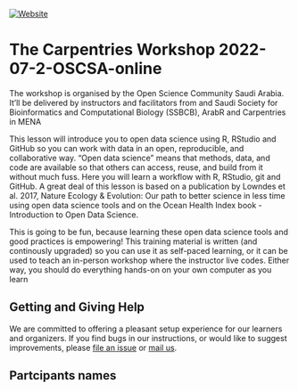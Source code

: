 [![Website](https://github.com/carpentries/workshop-template/actions/workflows/website.yml/badge.svg)](https://github.com/carpentries/workshop-template/actions/workflows/website.yml)

# The Carpentries Workshop 2022-07-2-OSCSA-online

The workshop is organised by the Open Science Community Saudi Arabia. It’ll be delivered by instructors and facilitators from and Saudi Society for Bioinformatics and Computational Biology (SSBCB), ArabR and Carpentries in MENA

This lesson will introduce you to open data science using R, RStudio and GitHub so you can work with data in an open, reproducible, and collaborative way. “Open data science” means that methods, data, and code are available so that others can access, reuse, and build from it without much fuss. Here you will learn a workflow with R, RStudio, git and GitHub. A great deal of this lesson is based on a publication by Lowndes et al. 2017, Nature Ecology & Evolution: Our path to better science in less time using open data science tools and on the Ocean Health Index book - Introduction to Open Data Science.

This is going to be fun, because learning these open data science tools and good practices is empowering! This training material is written (and continously upgraded) so you can use it as self-paced learning, or it can be used to teach an in-person workshop where the instructor live codes. Either way, you should do everything hands-on on your own computer as you learn


## Getting and Giving Help

We are committed to offering a pleasant setup experience for our learners and organizers.
If you find bugs in our instructions,
or would like to suggest improvements,
please [file an issue][issues]
or [mail us][email].

[email]: mailto:team@carpentries.org
[customization]: https://carpentries.github.io/workshop-template/customization/index.html
[dc-site]: https://datacarpentry.org
[design]: https://carpentries.github.io/workshop-template/design/index.html
[faq]: https://carpentries.github.io/workshop-template/faq/index.html
[github-project-pages]: https://help.github.com/en/github/working-with-github-pages/creating-a-github-pages-site
[issues]: https://github.com/carpentries/workshop-template/issues
[lesson-example]: https://carpentries.github.io/lesson-example/
[self-organized-workshop-form]: https://amy.carpentries.org/forms/self-organised/
[swc-site]: https://software-carpentry.org
[lc-site]: https://librarycarpentry.org

## Partcipants names


